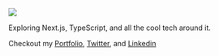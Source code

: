 ![](https://komarev.com/ghpvc/?username=Munadil16)
  
Exploring Next.js, TypeScript, and all the cool tech around it.

Checkout my [Portfolio](https://munadil.vercel.app), [Twitter](https://x.com/Munadil07), and [Linkedin](https://www.linkedin.com/in/munadil/)
